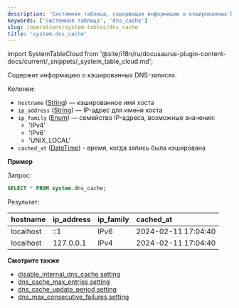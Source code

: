 ```yaml
---
description: 'Системная таблица, содержащая информацию о кэшированных DNS-записях.'
keywords: ['системная таблица', 'dns_cache']
slug: /operations/system-tables/dns_cache
title: 'system.dns_cache'
---
```


import SystemTableCloud from '@site/i18n/ru/docusaurus-plugin-content-docs/current/_snippets/_system_table_cloud.md';

<SystemTableCloud/>

Содержит информацию о кэшированных DNS-записях.

Колонки:

- `hostname` ([String](../../sql-reference/data-types/string.md)) — кэшированное имя хоста
- `ip_address` ([String](../../sql-reference/data-types/string.md)) — IP-адрес для имени хоста
- `ip_family` ([Enum](../../sql-reference/data-types/enum.md)) — семейство IP-адреса, возможные значения: 
   - 'IPv4' 
   - 'IPv6'
   - 'UNIX_LOCAL'
- `cached_at` ([DateTime](../../sql-reference/data-types/datetime.md)) - время, когда запись была кэширована

**Пример**

Запрос:

```sql
SELECT * FROM system.dns_cache;
```

Результат:

| hostname | ip\_address | ip\_family | cached\_at |
| :--- | :--- | :--- | :--- |
| localhost | ::1 | IPv6 | 2024-02-11 17:04:40 |
| localhost | 127.0.0.1 | IPv4 | 2024-02-11 17:04:40 |

**Смотрите также**

- [disable_internal_dns_cache setting](../../operations/server-configuration-parameters/settings.md#disable_internal_dns_cache)
- [dns_cache_max_entries setting](../../operations/server-configuration-parameters/settings.md#dns_cache_max_entries)
- [dns_cache_update_period setting](../../operations/server-configuration-parameters/settings.md#dns_cache_update_period)
- [dns_max_consecutive_failures setting](../../operations/server-configuration-parameters/settings.md#dns_max_consecutive_failures)
